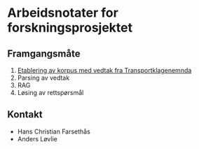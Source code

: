 # Arbeidsnotater for forskningsprosjektet

## Framgangsmåte

1. [Etablering av korpus med vedtak fra Transportklagenemnda](https://github.com/hans-chr-f/Transportklagenmenda/blob/main/Vedtak.ipynb)
2. Parsing av vedtak
3. RAG
4. Løsing av rettspørsmål


## Kontakt

- Hans Christian Farsethås
- Anders Løvlie